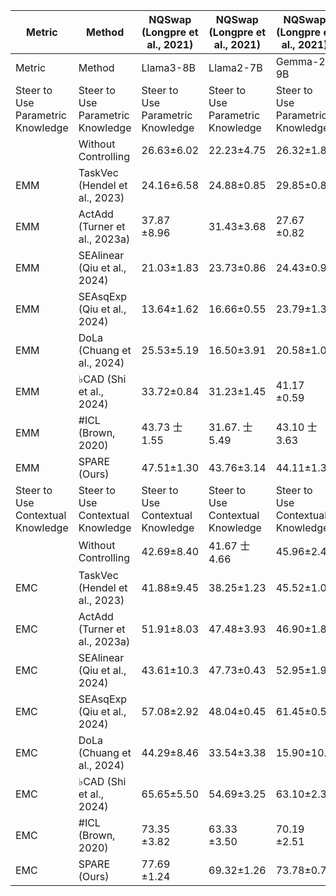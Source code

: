 | Metric | Method | NQSwap (Longpre et al., 2021) | NQSwap (Longpre et al., 2021) | NQSwap (Longpre et al., 2021) | Macnoise (Hong et al., 2024) | Macnoise (Hong et al., 2024) | Macnoise (Hong et al., 2024) |
| --- | --- | --- | --- | --- | --- | --- | --- |
| Metric | Method | Llama3-8B | Llama2-7B | Gemma-2-9B | Llama3-8B | Llama2-7B | Gemma-2-9B |
| Steer to Use Parametric Knowledge | Steer to Use Parametric Knowledge | Steer to Use Parametric Knowledge | Steer to Use Parametric Knowledge | Steer to Use Parametric Knowledge | Steer to Use Parametric Knowledge | Steer to Use Parametric Knowledge | Steer to Use Parametric Knowledge |
|  | Without Controlling | 26.63±6.02 | 22.23±4.75 | 26.32±1.80 | 18.96±2.65 | 22.37±1.89 | 17.06±3.79 |
| EMM | TaskVec (Hendel et al., 2023) | 24.16±6.58 | 24.88±0.85 | 29.85±0.83 | 21.23±1.89 | 22.93±2.31 | 28.92±1.19 |
| EMM | ActAdd (Turner et al., 2023a) | 37.87 ±8.96 | 31.43±3.68 | 27.67 ±0.82 | 26.17 ±0.22 | 27.52±3.07 | 29.75±1.68 |
| EMM | SEAlinear (Qiu et al., 2024) | 21.03±1.83 | 23.73±0.86 | 24.43±0.91 | 12.84±0.18 | 15.64±0.24 | 28.10±2.78 |
| EMM | SEAsqExp (Qiu et al., 2024) | 13.64±1.62 | 16.66±0.55 | 23.79±1.38 | 14.24±1.45 | 16.24±1.06 | 28.07±1.30 |
| EMM | DoLa (Chuang et al., 2024) | 25.53±5.19 | 16.50±3.91 | 20.58±1.06 | 16.52±2.65 | 15.66±0.88 | 19.81±2.58 |
| EMM | ♭CAD (Shi et al., 2024) | 33.72±0.84 | 31.23±1.45 | 41.17 ±0.59 | 28.58±0.75 | 30.81±0.94 | 33.15 ±2.87 |
| EMM | #ICL (Brown, 2020) | 43.73 士1.55 | 31.67. 士5.49 | 43.10 士3.63 | 29.54+4.16 | 31.23 ±0.94 | 21.91±2.35 |
| EMM | SPARE (Ours) | 47.51±1.30 | 43.76±3.14 | 44.11±1.30 | 30.72±1.42 | 35.43±1.10 | 35.53±2.07 |
| Steer to Use Contextual Knowledge | Steer to Use Contextual Knowledge | Steer to Use Contextual Knowledge | Steer to Use Contextual Knowledge | Steer to Use Contextual Knowledge | Steer to Use Contextual Knowledge | Steer to Use Contextual Knowledge | Steer to Use Contextual Knowledge |
|  | Without Controlling | 42.69±8.40 | 41.67 士4.66 | 45.96±2.48 | 69.36±3.57 | 62.38±3.05 | 59.25±2.82 |
| EMC | TaskVec (Hendel et al., 2023) | 41.88±9.45 | 38.25±1.23 | 45.52±1.06 | 88.47±1.93 | 86.91±0.44 | 59.25±1.49 |
| EMC | ActAdd (Turner et al., 2023a) | 51.91±8.03 | 47.48±3.93 | 46.90±1.89 | 73.01±1.58 | 69.64±0.20 | 59.66±2.89 |
| EMC | SEAlinear (Qiu et al., 2024) | 43.61±10.3 | 47.73±0.43 | 52.95±1.90 | 69.78±0.97 | 67.32±0.28 | 60.31±2.25 |
| EMC | SEAsqExp (Qiu et al., 2024) | 57.08±2.92 | 48.04±0.45 | 61.45±0.54 | 72.04±1.60 | 68.20±1.10 | 61.45±0.30 |
| EMC | DoLa (Chuang et al., 2024) | 44.29±8.46 | 33.54±3.38 | 15.90±10.1 | 68.45±3.83 | 50.95±5.15 | 23.34±10.5 |
| EMC | ♭CAD (Shi et al., 2024) | 65.65±5.50 | 54.69±3.25 | 63.10±2.32 | 78.69±3.85 | 70.07±3.77 | 64.12+4.44 |
| EMC | #ICL (Brown, 2020) | 73.35 ±3.82 | 63.33 ±3.50 | 70.19 ±2.51 | 51.75±5.60 | 47.51±1.86 | 47.24±3.81 |
| EMC | SPARE (Ours) | 77.69 ±1.24 | 69.32±1.26 | 73.78±0.74 | 92.24±0.49 | 87.30±1.96 | 87.96±1.85 |
